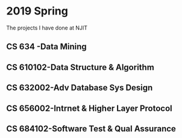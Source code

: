 # 2019 Spring
The projects I have done at NJIT

## CS 634 -Data Mining

## CS 610102-Data Structure & Algorithm

## CS 632002-Adv Database Sys Design

## CS 656002-Intrnet & Higher Layer Protocol

## CS 684102-Software Test & Qual Assurance

